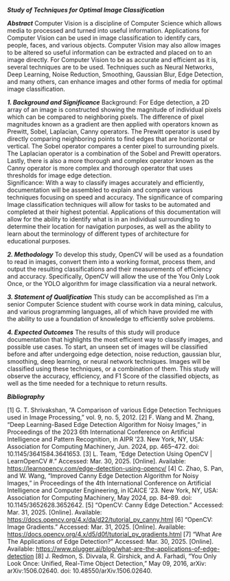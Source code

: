 ***Study of Techniques for Optimal Image Classification***

***Abstract***
Computer Vision is a discipline of Computer Science which allows media to processed and turned into useful information.  Applications for Computer Vision can be used in image classification to identify cars, people, faces, and various objects.  Computer Vision may also allow images to be altered so useful information can be extracted and placed on to an image directly.  For Computer Vision to be as accurate and efficient as it is, several techniques are to be used.  Techniques such as Neural Networks, Deep Learning, Noise Reduction, Smoothing, Gaussian Blur, Edge Detection, and many others, can enhance images and other forms of media for optimal image classification.

***1.	Background and Significance***
Background:  For Edge detection, a 2D array of an image is constructed showing the magnitude of individual pixels which can be compared to neighboring pixels.  The difference of pixel magnitudes known as a gradient are then applied with operators known as Prewitt, Sobel, Laplacian, Canny operators.  The Prewitt operator is used by directly comparing neighboring points to find edges that are horizontal or vertical.  The Sobel operator compares a center pixel to surrounding pixels.  The Laplacian operator is a combination of the Sobel and Prewitt operators.  Lastly, there is also a more thorough and complex operator known as the Canny operator is more complex and thorough operator that uses thresholds for image edge detection.  
Significance:  With a way to classify images accurately and efficiently, documentation will be assembled to explain and compare various techniques focusing on speed and accuracy.  The significance of comparing Image classification techniques will allow for tasks to be automated and completed at their highest potential.  Applications of this documentation will allow for the ability to identify what is in an individual surrounding to determine their location for navigation purposes, as well as the ability to learn about the terminology of different types of architecture for educational purposes.  

***2.	Methodology***
To develop this study, OpenCV will be used as a foundation to read in images, convert them into a working format, process them, and output the resulting classifications and their measurements of efficiency and accuracy.  Specifically, OpenCV will allow the use of the You Only Look Once, or the YOLO algorithm for image classification via a neural network.

***3.	Statement of Qualification***
This study can be accomplished as I’m a senior Computer Science student with course work in data mining, calculus, and various programming languages, all of which have provided me with the ability to use a foundation of knowledge to efficiently solve problems.

***4.	Expected Outcomes***
The results of this study will produce documentation that highlights the most efficient way to classify images, and possible use cases.  To start, an unseen set of images will be classified before and after undergoing edge detection, noise reduction, gaussian blur, smoothing, deep learning, or neural network techniques.  Images will be classified using these techniques, or a combination of them.  This study will observe the accuracy, efficiency, and F1 Score of the classified objects, as well as the time needed for a technique to return results.

***Bibliography***

[1]
G. T. Shrivakshan, “A Comparison of various Edge Detection Techniques used in Image Processing,” vol. 9, no. 5, 2012.
[2]
F. Wang and M. Zhang, “Deep Learning-Based Edge Detection Algorithm for Noisy Images,” in Proceedings of the 2023 6th International Conference on Artificial Intelligence and Pattern Recognition, in AIPR ’23. New York, NY, USA: Association for Computing Machinery, Jun. 2024, pp. 465–472. doi: 10.1145/3641584.3641653.
[3]
L. Team, “Edge Detection Using OpenCV | LearnOpenCV #.” Accessed: Mar. 30, 2025. [Online]. Available: https://learnopencv.com/edge-detection-using-opencv/
[4]
C. Zhao, S. Pan, and W. Wang, “Improved Canny Edge Detection Algorithm for Noisy Images,” in Proceedings of the 4th International Conference on Artificial Intelligence and Computer Engineering, in ICAICE ’23. New York, NY, USA: Association for Computing Machinery, May 2024, pp. 84–89. doi: 10.1145/3652628.3652642.
[5]
“OpenCV: Canny Edge Detection.” Accessed: Mar. 31, 2025. [Online]. Available: https://docs.opencv.org/4.x/da/d22/tutorial_py_canny.html
[6]
“OpenCV: Image Gradients.” Accessed: Mar. 31, 2025. [Online]. Available: https://docs.opencv.org/4.x/d5/d0f/tutorial_py_gradients.html
[7]
“What Are The Applications of Edge Detection?” Accessed: Mar. 30, 2025. [Online]. Available: https://www.plugger.ai/blog/what-are-the-applications-of-edge-detection
[8]
J. Redmon, S. Divvala, R. Girshick, and A. Farhadi, “You Only Look Once: Unified, Real-Time Object Detection,” May 09, 2016, arXiv: arXiv:1506.02640. doi: 10.48550/arXiv.1506.02640.
